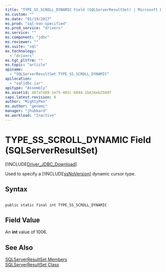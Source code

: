 ```yaml
---
title: "TYPE_SS_SCROLL_DYNAMIC Field (SQLServerResultSet) | Microsoft Docs"
ms.custom: ""
ms.date: "01/19/2017"
ms.prod: "sql-non-specified"
ms.prod_service: "drivers"
ms.service: ""
ms.component: "jdbc"
ms.reviewer: ""
ms.suite: "sql"
ms.technology: 
  - "drivers"
ms.tgt_pltfrm: ""
ms.topic: "article"
apiname: 
  - "SQLServerResultSet.TYPE_SS_SCROLL_DYNAMIC"
apilocation: 
  - "sqljdbc.jar"
apitype: "Assembly"
ms.assetid: d87afd89-3e75-402c-b844-1b434eb258df
caps.latest.revision: 8
author: "MightyPen"
ms.author: "genemi"
manager: "jhubbard"
ms.workload: "Inactive"
---
```

# TYPE_SS_SCROLL_DYNAMIC Field (SQLServerResultSet)
[!INCLUDE[Driver_JDBC_Download](../../../includes/driver_jdbc_download.md)]

  Used to specify a [!INCLUDE[ssNoVersion](../../../includes/ssnoversion_md.md)] dynamic cursor type.  
  
## Syntax  
  
```  
  
public static final int TYPE_SS_SCROLL_DYNAMIC  
```  
  
## Field Value  
 An **int** value of 1006.  
  
## See Also  
 [SQLServerResultSet Members](../../../connect/jdbc/reference/sqlserverresultset-members.md)   
 [SQLServerResultSet Class](../../../connect/jdbc/reference/sqlserverresultset-class.md)  
  
  
